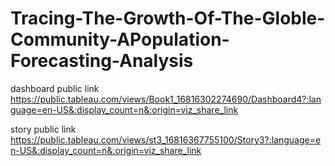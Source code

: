 # Tracing-The-Growth-Of-The-Globle-Community-APopulation-Forecasting-Analysis


dashboard public link https://public.tableau.com/views/Book1_16816302274690/Dashboard4?:language=en-US&:display_count=n&:origin=viz_share_link

story public link https://public.tableau.com/views/st3_16816367755100/Story3?:language=en-US&:display_count=n&:origin=viz_share_link

